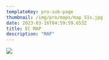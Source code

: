 ```yaml
---
templateKey: pro-sub-page
thumbnail: /img/pro/maps/map_51s.jpg
date: 2023-03-16T04:59:59.653Z
title: EC MAP
description: "MAP"
---
```


![](/img/cam/PS01.png)